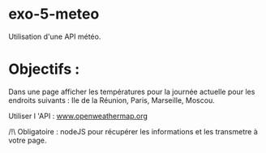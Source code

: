 # exo-5-meteo
Utilisation d'une API météo.

# Objectifs : 

Dans une page afficher les températures pour la journée actuelle pour les endroits suivants :  Ile de la Réunion, Paris, Marseille, Moscou.

Utiliser l 'API : www.openweathermap.org

/!\ Obligatoire : nodeJS pour récupérer les informations et les transmetre à votre page.
